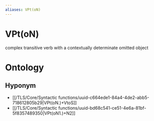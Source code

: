 ```yaml
---
aliases: VPt(oN)
---
```

# VPt(oN)

complex transitive verb with a contextually determinate omitted object
# Ontology

## Hyponym
- [[/TLS/Core/Syntactic functions/uuid-c664ede1-84a4-4de2-abb5-718612805b29|VPt(oN.)+VtoS]]
- [[/TLS/Core/Syntactic functions/uuid-bd68c541-ce51-4e6a-81bf-5f8357489350|VPt(oN1.)+N2]]